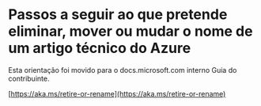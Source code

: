 # <a name="steps-to-follow-when-you-want-to-delete-move-or-rename-an-azure-technical-article"></a>Passos a seguir ao que pretende eliminar, mover ou mudar o nome de um artigo técnico do Azure

Esta orientação foi movido para o docs.microsoft.com interno Guia do contribuinte.

[https://aka.ms/retire-or-rename](https://aka.ms/retire-or-rename)
